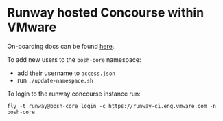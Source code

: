 # Runway hosted Concourse within VMware
On-boarding docs can be found [here](https://confluence.eng.vmware.com/display/RUNWAY/1.+On-Boarding).

To add new users to the `bosh-core` namespace:
- add their username to `access.json`
- run `./update-namespace.sh`

To login to the runway concourse instance run:
```
fly -t runway@bosh-core login -c https://runway-ci.eng.vmware.com -n bosh-core
```
